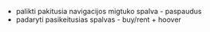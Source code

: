 - palikti pakitusia navigacijos migtuko spalva - paspaudus
- padaryti pasikeitusias spalvas - buy/rent + hoover
